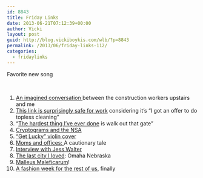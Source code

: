 ```yaml
---
id: 8843
title: Friday Links
date: 2013-06-21T07:12:39+00:00
author: Vicki
layout: post
guid: http://blog.vickiboykis.com/wlb/?p=8843
permalink: /2013/06/friday-links-112/
categories:
  - fridaylinks
---
```

Favorite new song

&nbsp;

  1. <span style="line-height: 12.997159004211426px;"><a href="http://www.mcsweeneys.net/articles/an-imagined-conversation-between-the-construction-workers-upstairs-from-me" target="_blank">An imagined conversation </a>between the construction workers upstairs and me</span>
  2. <a href="http://www.reddit.com/r/TwoXChromosomes/comments/1gkyf5/so_i_got_a_job_offer_with_a_toplessnude_cleaning/" target="_blank">This link is surprisingly safe for work</a> considering it&#8217;s &#8220;I got an offer to do topless cleaning&#8221;
  3. &#8220;<a href="http://www.quora.com/Life/What-is-the-hardest-thing-you-have-ever-done/answer/Rory-Young-1" target="_blank">The hardest thing I&#8217;ve ever done</a> is walk out that gate&#8221;
  4. <a href="http://www.warscapes.com/literature/cryptogams-nsa" target="_blank">Cryptograms and the NSA</a>
  5. <a href="http://www.youtube.com/watch?v=MDKBMvHJcFY&feature=youtu.be" target="_blank">&#8220;Get Lucky&#8221; violin cover</a>
  6. <a href="https://medium.com/this-happened-to-me/dde19cf4a935" target="_blank">Moms and offices: </a>A cautionary tale
  7. <a href="http://therumpus.net/2013/06/the-rumpus-interview-with-jess-walter/" target="_blank">Interview with Jess Walter</a>
  8. <a href="http://therumpus.net/2013/06/last-city-i-loved-omaha-nebraska/" target="_blank">The last city I loved</a>: Omaha Nebraska
  9. <a href="http://thehairpin.com/2013/06/whether-witches-can-by-some-glamour-change-men-into-beasts" target="_blank">Malleus Maleficarum</a>!
 10. <a href="http://frocksandfroufrou.com/2013/06/fffweek-day-1/" target="_blank">A fashion week for the rest of us</a>, finally

&nbsp;